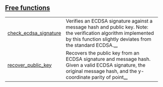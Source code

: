 
[Free functions](./core-ecdsa-free_functions.md)
 ---
| | |
|:---|:---|
| [check_ecdsa_signature](./core-ecdsa-check_ecdsa_signature.md) | Verifies an ECDSA signature against a message hash and public key. Note: the verification algorithm implemented by this function slightly deviates from the standard ECDSA.[...](./core-ecdsa-check_ecdsa_signature.md) |
| [recover_public_key](./core-ecdsa-recover_public_key.md) | Recovers the public key from an ECDSA signature and message hash. Given a valid ECDSA signature, the original message hash, and the y-coordinate parity of point[...](./core-ecdsa-recover_public_key.md) |
